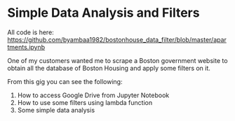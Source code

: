 # Simple Data Analysis and Filters


All code is here: https://github.com/byambaa1982/bostonhouse_data_filter/blob/master/apartments.ipynb

One of my customers wanted me to scrape a Boston government website to obtain all the database of Boston Housing and apply some filters on it. 

From this gig you can see the following: 
 
1. How to access Google Drive from Jupyter Notebook
2. How to use some filters using lambda function
3. Some simple data analysis



